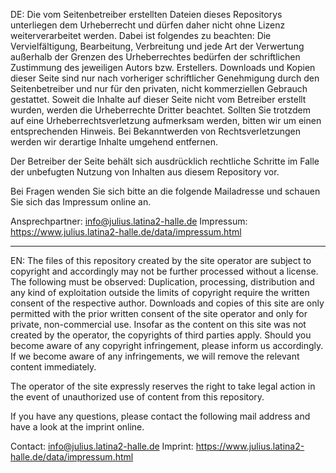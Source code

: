 DE: Die vom Seitenbetreiber erstellten Dateien dieses Repositorys unterliegen dem Urheberrecht und dürfen daher nicht ohne Lizenz weiterverarbeitet werden. Dabei ist folgendes zu beachten: Die Vervielfältigung, Bearbeitung, Verbreitung und jede Art der Verwertung außerhalb der Grenzen des Urheberrechtes bedürfen der schriftlichen Zustimmung des jeweiligen Autors bzw. Erstellers. Downloads und Kopien dieser Seite sind nur nach vorheriger schriftlicher Genehmigung durch den Seitenbetreiber und nur für den privaten, nicht kommerziellen Gebrauch gestattet. Soweit die Inhalte auf dieser Seite nicht vom Betreiber erstellt wurden, werden die Urheberrechte Dritter beachtet. Sollten Sie trotzdem auf eine Urheberrechtsverletzung aufmerksam werden, bitten wir um einen entsprechenden Hinweis. Bei Bekanntwerden von Rechtsverletzungen werden wir derartige Inhalte umgehend entfernen.

Der Betreiber der Seite behält sich ausdrücklich rechtliche Schritte im Falle der unbefugten Nutzung von Inhalten aus diesem Repository vor.

Bei Fragen wenden Sie sich bitte an die folgende Mailadresse und schauen Sie sich das Impressum online an.

Ansprechpartner: info@julius.latina2-halle.de
Impressum: https://www.julius.latina2-halle.de/data/impressum.html

---

EN: The files of this repository created by the site operator are subject to copyright and accordingly may not be further processed without a license. The following must be observed: Duplication, processing, distribution and any kind of exploitation outside the limits of copyright require the written consent of the respective author. Downloads and copies of this site are only permitted with the prior written consent of the site operator and only for private, non-commercial use. Insofar as the content on this site was not created by the operator, the copyrights of third parties apply. Should you become aware of any copyright infringement, please inform us accordingly. If we become aware of any infringements, we will remove the relevant content immediately.

The operator of the site expressly reserves the right to take legal action in the event of unauthorized use of content from this repository.

If you have any questions, please contact the following mail address and have a look at the imprint online.

Contact: info@julius.latina2-halle.de
Imprint: https://www.julius.latina2-halle.de/data/impressum.html